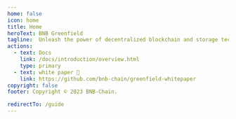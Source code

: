 ```yaml
---
home: false
icon: home
title: Home
heroText: BNB Greenfield
tagline:  Unleash the power of decentralized blockchain and storage technology on data ownership and data economy ✨.
actions:
  - text: Docs
    link: /docs/introduction/overview.html
    type: primary
  - text: white paper 📖
    link: https://github.com/bnb-chain/greenfield-whitepaper
copyright: false
footer: Copyright © 2023 BNB-Chain.

redirectTo: /guide
---
```

